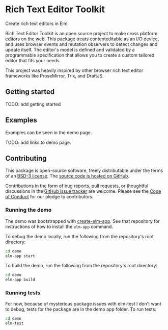 # Rich Text Editor Toolkit
Create rich text editors in Elm.

Rich Text Editor Toolkit is an open source project to make cross platform editors on the web. This package treats contenteditable as an I/O device, and uses browser events and mutation observers to detect changes and update itself.  The editor's model is defined and validated by a programmable specification that allows you to create a custom tailored editor that fits your needs.

This project was heavily inspired by other browser rich text editor frameworks like ProseMirror, Trix, and DraftJS.  

## Getting started

TODO: add getting started

## Examples
Examples can be seen in the demo page.

TODO: add links to demo page. 

## Contributing

This package is open-source software, freely distributable under the terms of an [BSD-3 license](LICENSE). The [source code is hosted on GitHub](https://github.com/mweiss/elm-rte-toolkit).

Contributions in the form of bug reports, pull requests, or thoughtful discussions in the [GitHub issue tracker](https://github.com/mweiss/elm-rte-toolkit/issues) are welcome. Please see the [Code of Conduct](CODE_OF_CONDUCT.md) for our pledge to contributors.

### Running the demo

The demo was bootstrapped with [create-elm-app](https://github.com/halfzebra/create-elm-app).  See that repository for instructions of how to install the `elm-app` command.

To debug the demo locally, run the following from the repository's root directory:
```bash
cd demo
elm-app start
```

To build the demo, run the following from the repository's root directory:
```bash
cd demo
elm-app build
```

### Running tests

For now, because of mysterious package issues with elm-test I don't want to debug,
 tests for the package are in the demo app folder.  To run tests:

```bash
cd demo
elm-test
```